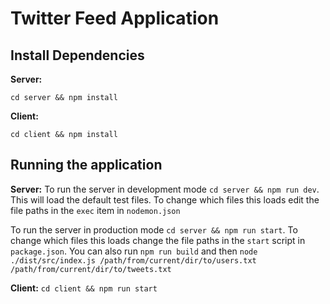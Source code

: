 # Twitter Feed Application

## Install Dependencies
**Server:**

    cd server && npm install
**Client:**

    cd client && npm install

## Running the application
**Server:**
To run the server in development mode `cd server && npm run dev`. This will load the default test files. To change which files this loads edit the file paths in the `exec` item in `nodemon.json`

To run the server in production mode `cd server && npm run start`. To change which files this loads change the file paths in the `start` script in `package.json`. You can also run `npm run build` and then `node ./dist/src/index.js /path/from/current/dir/to/users.txt /path/from/current/dir/to/tweets.txt`

**Client:**
`cd client && npm run start`
